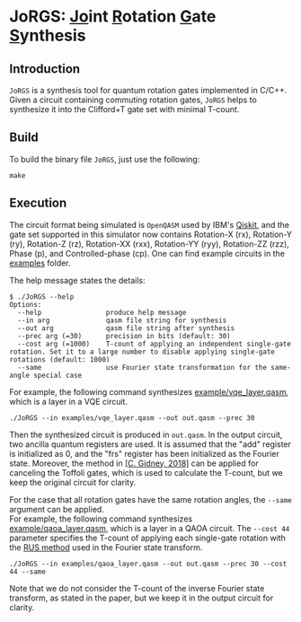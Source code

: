 # JoRGS: <ins>Jo</ins>int <ins>R</ins>otation <ins>G</ins>ate <ins>S</ins>ynthesis

## Introduction
`JoRGS` is a synthesis tool for quantum rotation gates implemented in C/C++. 
Given a circuit containing commuting rotation gates, `JoRGS` helps to synthesize it into the Clifford+T gate set with minimal T-count.

## Build
To build the binary file `JoRGS`, just use the following:
```commandline
make
```

## Execution
The circuit format being simulated is `OpenQASM` used by IBM's [Qiskit](https://github.com/Qiskit/qiskit), and the gate set supported in this simulator now contains Rotation-X (rx), Rotation-Y (ry), Rotation-Z (rz), Rotation-XX (rxx), Rotation-YY (ryy), Rotation-ZZ (rzz), Phase (p), and Controlled-phase (cp).
One can find example circuits in the [examples](/examples) folder. 

The help message states the details:

```commandline
$ ./JoRGS --help
Options:
  --help                produce help message
  --in arg              qasm file string for synthesis
  --out arg             qasm file string after synthesis
  --prec arg (=30)      precision in bits (default: 30)
  --cost arg (=1000)    T-count of applying an independent single-gate rotation. Set it to a large number to disable applying single-gate rotations (default: 1000)
  --same                use Fourier state transformation for the same-angle special case

```

For example, the following command synthesizes [example/vqe_layer.qasm](/example/vqe_layer.qasm), which is a layer in a VQE circuit.
```commandline
./JoRGS --in examples/vqe_layer.qasm --out out.qasm --prec 30
```
Then the synthesized circuit is produced in `out.qasm`.
In the output circuit, two ancilla quantum registers are used.
It is assumed that the "add" register is initialized as 0, and the "frs" register has been initialized as the Fourier state.
Moreover, the method in [[C. Gidney, 2018]](https://quantum-journal.org/papers/q-2018-06-18-74/) can be applied for canceling the Toffoli gates, which is used to calculate the T-count, but we keep the original circuit for clarity.


For the case that all rotation gates have the same rotation angles, the `--same` argument can be applied.    
For example, the following command synthesizes [example/qaoa_layer.qasm](/example/qaoa_layer.qasm), which is a layer in a QAOA circuit.
The `--cost 44` parameter specifies the T-count of applying each single-gate rotation with the [RUS method](https://arxiv.org/abs/1311.1074) used in the Fourier state transform.
```commandline
./JoRGS --in examples/qaoa_layer.qasm --out out.qasm --prec 30 --cost 44 --same
```
Note that we do not consider the T-count of the inverse Fourier state transform, as stated in the paper, but we keep it in the output circuit for clarity.

